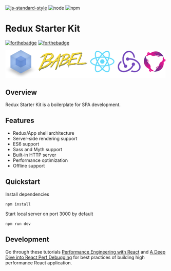[![js-standard-style](https://img.shields.io/badge/code%20style-standard-brightgreen.svg?style=flat-square)](http://standardjs.com/)
![node](https://img.shields.io/badge/node-5.5.0-yellow.svg?style=flat-square)
![npm](https://img.shields.io/badge/npm-3.3.12-blue.svg?style=flat-square)

# Redux Starter Kit

[![forthebadge](http://forthebadge.com/images/badges/built-with-love.svg)](http://forthebadge.com)
[![forthebadge](http://forthebadge.com/images/badges/no-ragrets.svg)](http://forthebadge.com)

<img src="logos.jpg" alt="Logos" width="499" />

## Overview

Redux Starter Kit is a boilerplate for SPA development.

## Features

* Redux/App shell architecture
* Server-side rendering support
* ES6 support
* Sass and Myth support
* Built-in HTTP server
* Performance optimization
* Offline support

## Quickstart

Install dependencies

```
npm install
```

Start local server on port 3000 by default

```
npm run dev
```

## Development

Go through these tutorials [Performance Engineering with React](http://benchling.engineering/performance-engineering-with-react/) and [A Deep Dive into React Perf Debugging](http://benchling.engineering/deep-dive-react-perf-debugging/) for best practices of building high performance React application.
